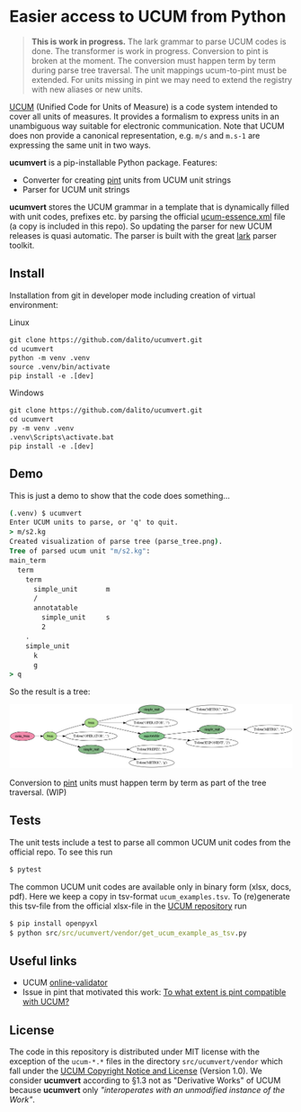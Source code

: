 # Easier access to UCUM from Python

> **This is work in progress.** The lark grammar to parse UCUM codes is done.
The transformer is work in progress.
Conversion to pint is broken at the moment.
The conversion must happen term by term during parse tree traversal.
The unit mappings ucum-to-pint must be extended.
For units missing in pint we may need to extend the registry with new aliases or new units.

[UCUM](https://ucum.org/) (Unified Code for Units of Measure) is a code system intended to cover all units of measures.
It provides a formalism to express units in an unambiguous way suitable for electronic communication.
Note that UCUM does non provide a canonical representation, e.g. `m/s` and `m.s-1` are expressing the same unit in two ways.

**ucumvert** is a pip-installable Python package. Features:

- Converter for creating [pint](https://pypi.org/project/pint/) units from UCUM unit strings
- Parser for UCUM unit strings

**ucumvert** stores the UCUM grammar in a template that is dynamically filled with unit codes, prefixes etc. by parsing the official [ucum-essence.xml](https://github.com/ucum-org/ucum/blob/main/ucum-essence.xml) file (a copy is included in this repo).
So updating the parser for new UCUM releases is quasi automatic.
The parser is built with the great [lark](https://pypi.org/project/lark/) parser toolkit.

## Install

Installation from git in developer mode including creation of virtual environment:

Linux
```
git clone https://github.com/dalito/ucumvert.git
cd ucumvert
python -m venv .venv
source .venv/bin/activate
pip install -e .[dev]
```

Windows
```
git clone https://github.com/dalito/ucumvert.git
cd ucumvert
py -m venv .venv
.venv\Scripts\activate.bat
pip install -e .[dev]
```

## Demo

This is just a demo to show that the code does something...

```cmd
(.venv) $ ucumvert
Enter UCUM units to parse, or 'q' to quit.
> m/s2.kg
Created visualization of parse tree (parse_tree.png).
Tree of parsed ucum unit "m/s2.kg":
main_term
  term
    term
      simple_unit       m
      /
      annotatable
        simple_unit     s
        2
    .
    simple_unit
      k
      g
> q
```

So the result is a tree:

![](parse_tree.png)

Conversion to [pint](https://pint.readthedocs.io/) units must happen term by term as part of the tree traversal. (WIP)

## Tests

The unit tests include a test to parse all common UCUM unit codes from the official repo. To see this run

```cmd
$ pytest
```

The common UCUM unit codes are available only in binary form (xlsx, docs, pdf).
Here we keep a copy in tsv-format `ucum_examples.tsv`.
To (re)generate this tsv-file from the official xlsx-file in the [UCUM repository](https://github.com/ucum-org/ucum/tree/main/common-units) run

```cmd
$ pip install openpyxl
$ python src/src/ucumvert/vendor/get_ucum_example_as_tsv.py
```

## Useful links

- UCUM [online-validator](https://ucum.nlm.nih.gov/ucum-lhc/demo.html)
- Issue in pint that motivated this work: [To what extent is pint compatible with UCUM?](https://github.com/hgrecco/pint/issues/1769)

## License

The code in this repository is distributed under MIT license with the exception of the `ucum-*.*` files in the directory `src/ucumvert/vendor` which fall under the [UCUM Copyright Notice and License](https://github.com/ucum-org/ucum/blob/main/LICENSE.md) (Version 1.0).
We consider **ucumvert** according to §1.3 not as "Derivative Works" of UCUM because **ucumvert** only *"interoperates with an unmodified instance of the Work"*.

